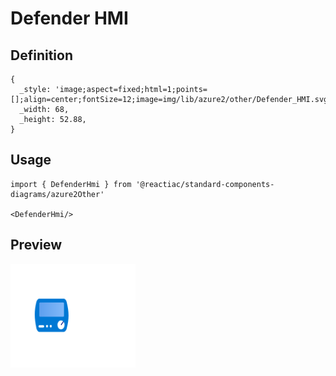 # Defender HMI

## Definition

```
{
  _style: 'image;aspect=fixed;html=1;points=[];align=center;fontSize=12;image=img/lib/azure2/other/Defender_HMI.svg;strokeColor=none;',
  _width: 68,
  _height: 52.88,
}
```

## Usage

```
import { DefenderHmi } from '@reactiac/standard-components-diagrams/azure2Other'

<DefenderHmi/>
```

## Preview

<img src="./defender-hmi.png" width="200"/>
